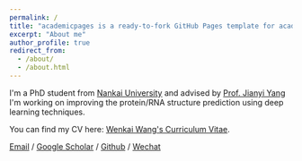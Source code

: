 ```yaml
---
permalink: /
title: "academicpages is a ready-to-fork GitHub Pages template for academic personal websites"
excerpt: "About me"
author_profile: true
redirect_from: 
  - /about/
  - /about.html
---
```


I'm a PhD student from [Nankai University](https://www.nankai.edu.cn/) and advised by [Prof. Jianyi Yang](https://yanglab.qd.sdu.edu.cn/) I'm working on improving the protein/RNA structure prediction using deep learning techniques.

You can find my CV here: [Wenkai Wang's Curriculum Vitae](../assets/Curriculum_Vitae.pdf).

[Email](mailto:quailwwk@126.com) / [Google Scholar](https://scholar.google.com/citations?hl=en&user=JHI_UmQAAAAJ) / [Github](https://github.com/quailwwk) / [Wechat](../images/wechat.jpg)
